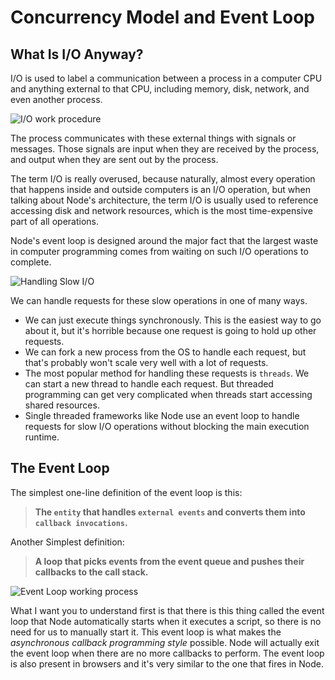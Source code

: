 # Concurrency Model and Event Loop

## What Is I/O Anyway?
I/O is used to label a communication between a process in a computer CPU and anything external to that CPU, including memory, disk, network, and even another process.

![I/O work procedure](https://user-images.githubusercontent.com/8571179/58102337-f1cc7d00-7c02-11e9-92f6-c53538126516.png)

The process communicates with these external things with signals or messages. Those signals are input when they are received by the process, and output when they are sent out by the process.

The term I/O is really overused, because naturally, almost every operation that happens inside and outside computers is an I/O operation, but when talking about Node's architecture, the term I/O is usually used to reference accessing disk and network resources, which is the most time-expensive part of all operations.

Node's event loop is designed around the major fact that the largest waste in computer programming comes from waiting on such I/O operations to complete.

![Handling Slow I/O](https://user-images.githubusercontent.com/8571179/58102390-03158980-7c03-11e9-9b7a-a2d8b99b0eed.png)

We can handle requests for these slow operations in one of many ways.
- We can just execute things synchronously. This is the easiest way to go about it, but it's horrible because one request is going to hold up other requests.
- We can fork a new process from the OS to handle each request, but that's probably won't scale very well with a lot of requests.
- The most popular method for handling these requests is `threads`. We can start a new thread to handle each request. But threaded programming can get very complicated when threads start accessing shared resources.
- Single threaded frameworks like Node use an event loop to handle requests for slow I/O operations without blocking the main execution runtime.

## The Event Loop
The simplest one-line definition of the event loop is this:
> **The `entity` that handles `external events` and converts them into `callback invocations`.**

Another Simplest definition:
> **A loop that picks events from the event queue and pushes their callbacks to the call stack.**

![Event Loop working process](https://user-images.githubusercontent.com/8571179/58104053-e2026800-7c05-11e9-81c2-8c9954b904ca.png)

What I want you to understand first is that there is this thing called the event loop that Node automatically starts when it executes a script, so there is no need for us to manually start it.
This event loop is what makes the *asynchronous callback programming style* possible.
Node will actually exit the event loop when there are no more callbacks to perform.
The event loop is also present in browsers and it's very similar to the one that fires in Node.